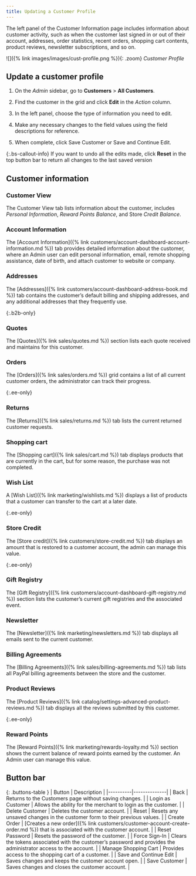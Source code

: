 ```yaml
---
title: Updating a Customer Profile
---
```


The left panel of the Customer Information page includes information about customer activity, such as when the customer last signed in or out of their account, addresses, order statistics, recent orders, shopping cart contents, product reviews, newsletter subscriptions, and so on.

![]({% link images/images/cust-profile.png %}){: .zoom}
_Customer Profile_

## Update a customer profile

1. On the _Admin_ sidebar, go to **Customers** > **All Customers**.

1. Find the customer in the grid and click **Edit** in the _Action_ column.

1. In the left panel, choose the type of information you need to edit.

1. Make any necessary changes to the field values using the field descriptions for reference.

1. When complete, click <span class="btn">Save Customer</span> or <span class="btn">Save and Continue Edit</span>.

{:.bs-callout-info}
If you want to undo all the edits made, click **Reset** in the top button bar to return all changes to the last saved version

## Customer information

### Customer View

The Customer View tab lists information about the customer, includes *Personal Information*, *Reward Points Balance*, and Store *Credit Balance*.

### Account Information

The [Account Information]({% link customers/account-dashboard-account-information.md %}) tab provides detailed information about the customer, where an Admin user can edit personal information, email, remote shopping assistance, date of birth, and attach customer to website or company.

### Addresses

The [Addresses]({% link customers/account-dashboard-address-book.md %}) tab contains the customer’s default billing and shipping addresses, and any additional addresses that they frequently use.

{:.b2b-only}
### Quotes

The [Quotes]({% link sales/quotes.md %}) section lists each quote received and maintains for this customer.

### Orders

The [Orders]({% link sales/orders.md %}) grid contains a list of all current customer orders, the administrator can track their progress.

{:.ee-only}
### Returns

The [Returns]({% link sales/returns.md %}) tab lists the current returned customer requests.

### Shopping cart

The [Shopping cart]({% link sales/cart.md %}) tab displays products that are currently in the cart, but for some reason, the purchase was not completed.

### Wish List

A [Wish List]({% link marketing/wishlists.md %}) displays a list of products that a customer can transfer to the cart at a later date.

{:.ee-only}
### Store Credit

The [Store credit]({% link customers/store-credit.md %}) tab displays an amount that is restored to a customer account, the admin can manage this value.

{:.ee-only}
### Gift Registry

The [Gift Registry]({% link customers/account-dashboard-gift-registry.md %}) section lists the customer’s current gift registries and the associated event.

### Newsletter

The [Newsletter]({% link marketing/newsletters.md %}) tab displays all emails sent to the current customer.

### Billing Agreements

The [Billing Agreements]({% link sales/billing-agreements.md %}) tab lists all PayPal billing agreements between the store and the customer.

### Product Reviews

The [Product Reviews]({% link catalog/settings-advanced-product-reviews.md %}) tab displays all the reviews submitted by this customer.

{:.ee-only}
### Reward Points

The [Reward Points]({% link marketing/rewards-loyalty.md %}) section shows the current balance of reward points earned by the customer. An Admin user can manage this value.

## Button bar

{: .buttons-table }
| Button   | Description  |
|----------|--------------|
| <span class="btn">Back</span> | Returns to the Customers page without saving changes. |
| <span class="btn">Login as Customer</span> | Allows the ability for the merchant to login as the customer. |
| <span class="btn">Delete Customer</span> | Deletes the customer account.  |
| <span class="btn">Reset</span> | Resets any unsaved changes in the customer form to their previous values.  |
| <span class="btn">Create Order</span> | [Creates a new order]({% link customers/customer-account-create-order.md %}) that is associated with the customer account.  |
| <span class="btn">Reset Password</span> | Resets the password of the customer.  |
| <span class="btn">Force Sign-In</span> | Clears the tokens associated with the customer’s password and provides the administrator access to the account. |
| <span class="btn">Manage Shopping Cart</span> | Provides access to the shopping cart of a customer. |
| <span class="btn">Save and Continue Edit</span>  | Saves changes and keeps the customer account open. |
| <span class="btn">Save Customer</span> | Saves changes and closes the customer account. |

<!--
  This is a style declaration so that buttons are not wrapped by table auto styling for column widths.
-->
<style>
.buttons-table td:first-of-type {
  width: 200px;
}
</style>
